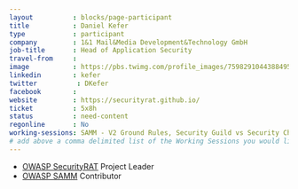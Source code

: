 ```yaml
---
layout          : blocks/page-participant
title           : Daniel Kefer
type            : participant
company         : 1&1 Mail&Media Development&Technology GmbH
job-title       : Head of Application Security
travel-from     :
image           : https://pbs.twimg.com/profile_images/759829104438849536/WbPtGDkd.jpg
linkedin        : kefer
twitter          : DKefer
facebook        :
website         : https://securityrat.github.io/
ticket          : 5x8h
status          : need-content
regonline       : No
working-sessions: SAMM - V2 Ground Rules, Security Guild vs Security Champions, SAMM - Core Model Update 1 - Intro, SAMM Core Model Update, Agile Practices for Security Teams, Securing the CI Pipeline, Security Champions, SAMM - Core Model Update 2 - Dev Methods, Threat Modeling Templates, SAMM - Core Model Update 3 - Implementation, Writing Security Tests, Threat Modeling Cheat Sheet & Lightweight Threat Modeling (Part I), Threat Modeling Cheat Sheet & Lightweight Threat Modeling (Part II), SAMM - Core Metrics, Integrating Security into an Spotify Model, Using Security Risks to Measure Agile Practices, SAMM Metrics for Enterprises, SAMM - After Action Report, Threat Modeling Where do I Start?, Hackathon - Beyond OWASP Top Ten, DevSecOps vs SecDevOps, Visit Bletchley Park
# add above a comma delimited list of the Working Sessions you would like to attend (use the session's title)
---
```


* [OWASP SecurityRAT](https://www.owasp.org/index.php/OWASP_SecurityRAT_Project) Project Leader
* [OWASP SAMM](https://www.owasp.org/index.php/OWASP_SAMM_Project) Contributor
